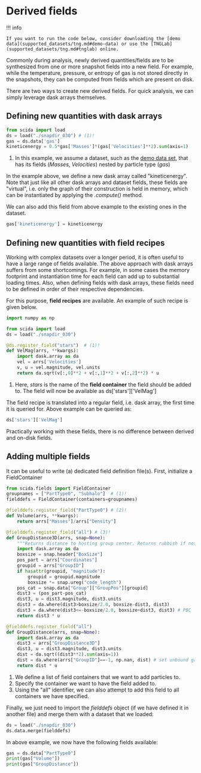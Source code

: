 # Derived fields

!!! info

    If you want to run the code below, consider downloading the [demo data](supported_datasets/tng.md#demo-data) or use the [TNGLab](supported_datasets/tng.md#tnglab) online.

Commonly during analysis, newly derived quantities/fields are to be synthesized from one or more snapshot fields into a new field. For example, while the temperature, pressure, or entropy of gas is not stored directly in the snapshots, they can be computed from fields which are present on disk.

There are two ways to create new derived fields. For quick analysis, we can simply leverage dask arrays themselves.


## Defining new quantities with dask arrays

``` py
from scida import load
ds = load("./snapdir_030") # (1)!
gas = ds.data['gas']
kineticenergy = 0.5*gas['Masses']*(gas['Velocities']**2).sum(axis=1)
```

1. In this example, we assume a dataset, such as the [demo data set](supported_datasets/tng.md#demo-data), that has its fields (*Masses*, *Velocities*) nested by particle type (*gas*)

In the example above, we define a new dask array called "kineticenergy". Note that just like all other dask arrays and dataset fields, these fields are "virtual", i.e. only the graph of their construction is held in memory, which can be instantiated by applying the *.compute()* method.

We can also add this field from above example to the existing ones in the dataset.

``` py
gas['kineticenergy'] = kineticenergy
```


## Defining new quantities with field recipes

Working with complex datasets over a longer period, it is often useful to have a large range of fields available. The above approach with dask arrays suffers from some shortcomings. For example, in some cases the memory footprint and instantiation time for each field can add up to substantial loading times. Also, when defining fields with dask arrays, these fields need to be defined in order of their respective dependencies.

For this purpose, **field recipes** are available. An example of such recipe is given below.


``` py
import numpy as np

from scida import load
ds = load("./snapdir_030")

@ds.register_field("stars")  # (1)!
def VelMag(arrs, **kwargs):
    import dask.array as da
    vel = arrs['Velocities']
    v, u = vel.magnitude, vel.units
    return da.sqrt(v[:,0]**2 + v[:,1]**2 + v[:,2]**2) * u
```

1.  Here, *stars* is the name of the **field container** the field should be added to. The field will now be available as ds\['stars'\]\['VelMag'\]

The field recipe is translated into a regular field, i.e. dask array, the first time it is queried for. Above example can be queried as:

``` py
ds['stars']['VelMag']
```

Practically working with these fields, there is no difference between derived and on-disk fields.


## Adding multiple fields

It can be useful to write (a) dedicated field definition file(s). First, initialize a FieldContainer

``` py
from scida.fields import FieldContainer
groupnames = ["PartType0", "Subhalo"]  # (1)!
fielddefs = FieldContainer(containers=groupnames)

@fielddefs.register_field("PartType0") # (2)!
def Volume(arrs, **kwargs):
    return arrs["Masses"]/arrs["Density"]

@fielddefs.register_field("all") # (3)!
def GroupDistance3D(arrs, snap=None):
    """Returns distance to hosting group center. Returns rubbish if not actually associated with a group."""
    import dask.array as da
    boxsize = snap.header["BoxSize"]
    pos_part = arrs["Coordinates"]
    groupid = arrs["GroupID"]
    if hasattr(groupid, "magnitude"):
        groupid = groupid.magnitude
        boxsize *= snap.ureg("code_length")
    pos_cat = snap.data["Group"]["GroupPos"][groupid]
    dist3 = (pos_part-pos_cat)
    dist3, u = dist3.magnitude, dist3.units
    dist3 = da.where(dist3>boxsize/2.0, boxsize-dist3, dist3)
    dist3 = da.where(dist3<=-boxsize/2.0, boxsize+dist3, dist3) # PBC
    return dist3 * u

@fielddefs.register_field("all")
def GroupDistance(arrs, snap=None):
    import dask.array as da
    dist3 = arrs["GroupDistance3D"]
    dist3, u = dist3.magnitude, dist3.units
    dist = da.sqrt((dist3**2).sum(axis=1))
    dist = da.where(arrs["GroupID"]==-1, np.nan, dist) # set unbound gas to nan
    return dist * u
```

1. We define a list of field containers that we want to add particles to.
2. Specify the container we want to have the field added to.
3. Using the "all" identifier, we can also attempt to add this field to all containers we have specified.

Finally, we just need to import the *fielddefs* object (if we have defined it in another file) and merge them with a dataset that we loaded:

``` py
ds = load("./snapdir_030")
ds.data.merge(fielddefs)
```

In above example, we now have the following fields available:

``` py
gas = ds.data["PartType0"]
print(gas["Volume"])
print(gas["GroupDistance"])
```
